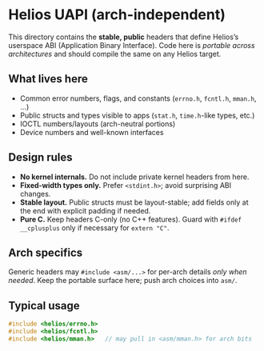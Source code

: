 # Helios UAPI (arch-independent)

This directory contains the **stable, public** headers that define Helios’s
userspace ABI (Application Binary Interface). Code here is *portable across
architectures* and should compile the same on any Helios target.

## What lives here
- Common error numbers, flags, and constants (`errno.h`, `fcntl.h`, `mman.h`, …)
- Public structs and types visible to apps (`stat.h`, `time.h`-like types, etc.)
- IOCTL numbers/layouts (arch-neutral portions)
- Device numbers and well-known interfaces

## Design rules
- **No kernel internals.** Do not include private kernel headers from here.
- **Fixed-width types only.** Prefer `<stdint.h>`; avoid surprising ABI changes.
- **Stable layout.** Public structs must be layout-stable; add fields only at
  the end with explicit padding if needed.
- **Pure C.** Keep headers C-only (no C++ features). Guard with `#ifdef __cplusplus`
  only if necessary for `extern "C"`.

## Arch specifics
Generic headers may `#include <asm/...>` for per-arch details *only when needed*.
Keep the portable surface here; push arch choices into `asm/`.

## Typical usage
```c
#include <helios/errno.h>
#include <helios/fcntl.h>
#include <helios/mman.h>   // may pull in <asm/mman.h> for arch bits
